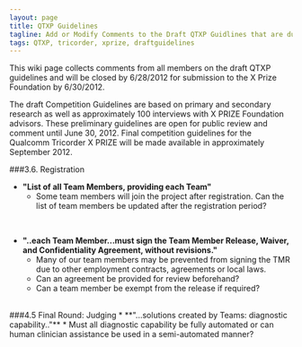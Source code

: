 ```yaml
---
layout: page
title: QTXP Guidelines
tagline: Add or Modify Comments to the Draft QTXP Guidlines that are due June 30, 2012
tags: QTXP, tricorder, xprize, draftguidelines
---
```


This wiki page collects comments from all members on the draft QTXP 
guidelines and will be closed by 6/28/2012 for submission to the X Prize 
Foundation by 6/30/2012.

The draft Competition Guidelines are based on primary and secondary research 
as well as approximately 100 interviews with X PRIZE Foundation advisors. 
These preliminary guidelines are open for public review and comment until 
June 30, 2012. Final competition guidelines for the Qualcomm Tricorder X 
PRIZE will be made available in approximately September 2012.



###3.6. Registration    

* **"List of all Team Members, providing each Team"**
    * Some team members will join the project after registration. Can the list 
      of team members be updated after the registration period?
<br />

* **"..each Team Member...must sign the Team Member Release, Waiver, and
  Confidentiality Agreement, without revisions."**
    * Many of our team members may be prevented from signing the TMR due to
    other employment contracts, agreements or local laws.
    * Can an agreement be provided for review beforehand?
    * Can a team member be exempt from the release if required?
<br />
###4.5 Final Round: Judging
* **"...solutions created by Teams: diagnostic capability.."**
    * Must all diagnostic capability be fully automated or can human clinician 
      assistance be used in a semi-automated manner?